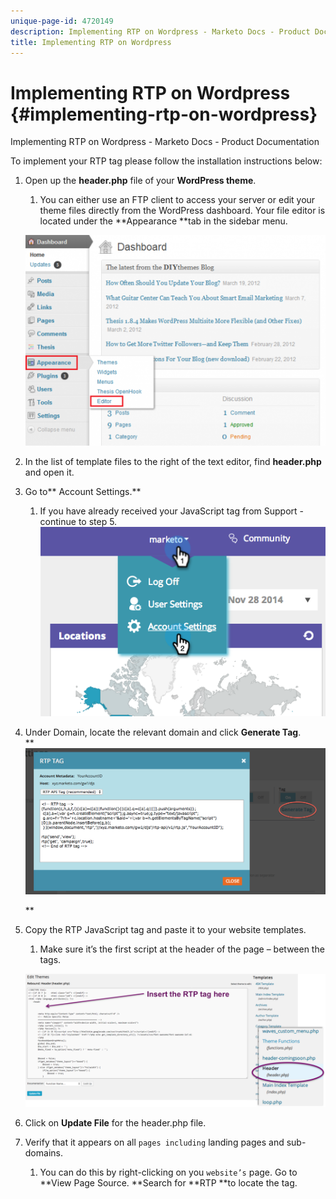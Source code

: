 ```yaml
---
unique-page-id: 4720149
description: Implementing RTP on Wordpress - Marketo Docs - Product Documentation
title: Implementing RTP on Wordpress
---
```


# Implementing RTP on Wordpress {#implementing-rtp-on-wordpress}

Implementing RTP on Wordpress - Marketo Docs - Product Documentation

To implement your RTP tag please follow the installation instructions below:

1. Open up the **header.php** file of your **WordPress theme**.

    1. You can either use an FTP client to access your server or edit your theme files directly from the WordPress dashboard. Your file editor is located under the **Appearance **tab in the sidebar menu.

   ![](assets/image2014-11-30-15-3a35-3a30.png)

1. In the list of template files to the right of the text editor, find **header.php** and open it.
1. Go to** Account Settings.**

    1. If you have already received your JavaScript tag from Support - continue to step 5.  
       ![](assets/image2014-11-30-15-3a19-3a21-1.png)

1. Under Domain, locate the relevant domain and click **Generate Tag**.  
   ** ![](assets/image2014-11-30-15-3a20-3a17-1.png)

   **

1. Copy the RTP JavaScript tag and paste it to your website templates.

    1. Make sure it’s the first script at the header of the page – between the **<head> </head>** tags.

   ![](assets/image2014-11-30-15-3a36-3a31.png)

1. Click on **Update File** for the header.php file.
1. Verify that it appears on all `pages including` landing pages and sub-domains.

    1. You can do this by right-clicking on you `website’s` page. Go to **View Page Source. **Search for **RTP **to locate the tag.

